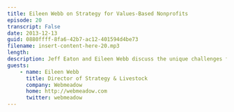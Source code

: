 ```yaml
---
title: Eileen Webb on Strategy for Values-Based Nonprofits
episode: 20
transcript: False
date: 2013-12-13
guid: 0880ffff-8fa6-42b7-ac12-401594d4be73
filename: insert-content-here-20.mp3
length: 
description: Jeff Eaton and Eileen Webb discuss the unique challenges faced by values-driven nonprofits, the ups and downs developers experience when diving into the content strategy world, and the best way to integrate Ducklings into site-building.
guests:
    - name: Eileen Webb
      title: Director of Strategy & Livestock
      company: Webmeadow
      home: http://webmeadow.com
      twitter: webmeadow
---
```

